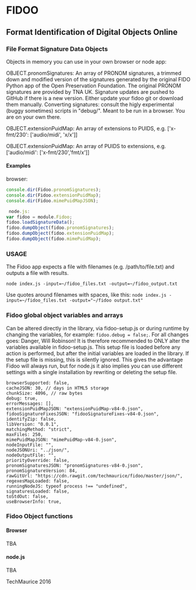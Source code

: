 FIDOO
=====

Format Identification of Digital Objects Online
-----  

### File Format Signature Data Objects
Objects in memory you can use in your own browser or node app:

OBJECT.pronomSignatures: 
An array of PRONOM signatures, a trimmed down and modified version of the signatures generated by the original FIDO Python app of the Open Preservation Foundation. The original PRONOM signatures are provided by TNA UK. 
Signature updates are pushed to GitHub if there is a new version. Either update your fidoo git or download them manually.
Converting signatures: consult the higly experimental (buggy sometimes) scripts in  "debug/". Meant to be run in a browser. You are on your own there.

OBJECT.extensionPuidMap: 
An array of extensions to PUIDS, e.g. ['x-fmt/230': ['audio/midi', 'x/x']]

OBJECT.extensionPuidMap: 
An array of PUIDS to extensions, e.g. ['audio/midi': ['x-fmt/230','fmt/x']]

#### Examples 
browser: 
```javascript
console.dir(Fidoo.pronomSignatures); 
console.dir(Fidoo.extensionPuidMap); 
console.dir(Fidoo.mimePuidMapJSON); 
```

```javascript
 node.js: 
var fidoo = module.Fidoo; 
fidoo.loadSignatureData(); 
fidoo.dumpObject(fidoo.pronomSignatures); 
fidoo.dumpObject(fidoo.extensionPuidMap); 
fidoo.dumpObject(fidoo.mimePuidMap); 
```

### USAGE
The Fidoo app expects a file with filenames (e.g. /path/to/file.txt) and outputs a file with results.

`node index.js -input=~/fidoo_files.txt -output=~/fidoo_output.txt`

Use quotes around filenames with spaces, like this:
`node index.js -input=~/fidoo_files.txt -output="~/fidoo output.txt"`

### Fidoo global object variables and arrays
Can be altered directly in the library, via fidoo-setup.js or during runtime by changing the variables, for example: `fidoo.debug = false;`.
For all changes goes: Danger, Will Robinson! 
It is therefore recommended to ONLY alter the variables available in fidoo-setup.js. This setup file is loaded before any action is performed, but after the initial variables are loaded in the library. If the setup file is missing, this is silently ignored. This gives the advantage Fidoo will always run, but for node.js it also implies you can use different  settings with a single installation by rewriting or deleting the setup file.

	browserSupported: false,
	cacheJSON: 30, // days in HTML5 storage
	chunkSize: 4096, // raw bytes
	debug: true,
	errorMessages: [],
	extensionPuidMapJSON: "extensionPuidMap-v84-0.json",
	fidooSignatureFixesJSON: "fidooSignatureFixes-v84-0.json",
	identifyZip: false,
	libVersion: "0.0.1",
	matchingMethod: "strict",
	maxFiles: 250,
	mimePuidMapJSON: "mimePuidMap-v84-0.json",
	nodeInputFile: "",
	nodeJSONUri: "../json/",
	nodeOutputFile: "",
	priorityOverride: false,
	pronomSignaturesJSON: "pronomSignatures-v84-0.json",
	pronomSignatureVersion: 84,
	rawGitUrl: "https://cdn.rawgit.com/techmaurice/fidoo/master/json/",
	regexesMapLoaded: false,
	runningNodeJS: typeof process !== "undefined",
	signaturesLoaded: false,
	toStdOut: false,
	useBrowserInfo: true,

### Fidoo Object functions

#### Browser
TBA

#### node.js
TBA

TechMaurice 2016